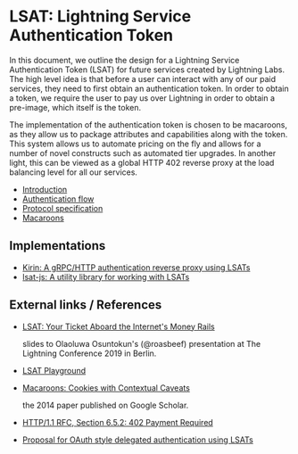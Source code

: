 # LSAT: Lightning Service Authentication Token

In this document, we outline the design for a Lightning Service Authentication Token \(LSAT\) for future services created by Lightning Labs. The high level idea is that before a user can interact with any of our paid services, they need to first obtain an authentication token. In order to obtain a token, we require the user to pay us over Lightning in order to obtain a pre-image, which itself is the token.

The implementation of the authentication token is chosen to be macaroons, as they allow us to package attributes and capabilities along with the token. This system allows us to automate pricing on the fly and allows for a number of novel constructs such as automated tier upgrades. In another light, this can be viewed as a global HTTP 402 reverse proxy at the load balancing level for all our services.

* [Introduction](introduction.md)
* [Authentication flow](authentication-flow.md)
* [Protocol specification](protocol-specification.md)
* [Macaroons](macaroons.md)

## Implementations

* [Kirin: A gRPC/HTTP authentication reverse proxy using LSATs](https://github.com/lightninglabs/kirin)
* [lsat-js: A utility library for working with LSATs](https://github.com/Tierion/lsat-js)

## External links / References

* [LSAT: Your Ticket Aboard the Internet's Money Rails](https://docs.google.com/presentation/d/1QSm8tQs35-ZGf7a7a2pvFlSduH3mzvMgQaf-06Jjaow/edit#slide=id.p)

  slides to Olaoluwa Osuntokun's \(@roasbeef\) presentation at The Lightning Conference 2019 in Berlin.

* [LSAT Playground](https://lsat-playground.bucko.now.sh/)
* [Macaroons: Cookies with Contextual Caveats](https://research.google/pubs/pub41892/)

  the 2014 paper published on Google Scholar.

* [HTTP/1.1 RFC, Section 6.5.2: 402 Payment Required](https://tools.ietf.org/html/rfc7231#section-6.5.2)
* [Proposal for OAuth style delegated authentication using LSATs](https://github.com/lightningnetwork/lnd/issues/288)

